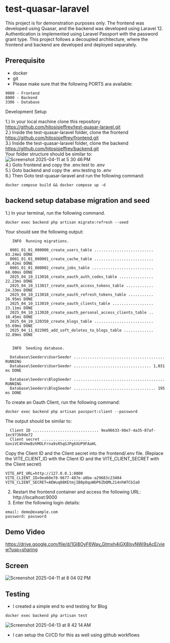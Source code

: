 # test-quasar-laravel
<p>
This project is for demonstration purposes only.
The frontend was developed using Quasar, and the backend was developed using Laravel 12.
Authentication is implemented using Laravel Passport with the password grant type.
This project follows a decoupled architecture, where the frontend and backend are developed and deployed separately.
</p>

## Prerequisite
- docker
- git
- Please make sure that the following PORTS ara available:
```
9000 - Frontend
8000 - Backend
3306 - Database
```

Development Setup

1.) In your local machine clone this repository https://github.com/hitosisjeffrey/test-quasar-laravel.git <br>
2.) Inside the test-quasar-laravel folder, clone the frontend https://github.com/hitosisjeffrey/frontend.git <br>
3.) Inside the test-quasar-laravel folder, clone the backend  https://github.com/hitosisjeffrey/backend.git <br>
Your folder structure should be similar to: <br>
![Screenshot 2025-04-11 at 5 30 46 PM](https://github.com/user-attachments/assets/1bcdf080-28db-419a-97d8-40dabb38fd45)
<br>
4.) Goto frontend and copy the .env.test to .env  <br>
5.) Goto backend and copy the .env.testing to .env   <br>
6.) Then Goto test-quasar-laravel and run the following command:
```
docker compose build && docker compose up -d
```
## backend setup database migration and seed
1.) In your terminal, run the following command. 
```
docker exec backend php artisan migrate:refresh --seed
```

Your should see the following output:
```
   INFO  Running migrations.  

  0001_01_01_000000_create_users_table .......................... 83.24ms DONE
  0001_01_01_000001_create_cache_table .......................... 26.42ms DONE
  0001_01_01_000002_create_jobs_table ........................... 68.00ms DONE
  2025_04_10_113016_create_oauth_auth_codes_table ............... 22.23ms DONE
  2025_04_10_113017_create_oauth_access_tokens_table ............ 24.33ms DONE
  2025_04_10_113018_create_oauth_refresh_tokens_table ........... 26.95ms DONE
  2025_04_10_113019_create_oauth_clients_table .................. 23.11ms DONE
  2025_04_10_113020_create_oauth_personal_access_clients_table .. 10.45ms DONE
  2025_04_10_120350_create_blogs_table .......................... 55.69ms DONE
  2025_04_11_022905_add_soft_deletes_to_blogs_table ............. 32.89ms DONE


   INFO  Seeding database.  

  Database\Seeders\UserSeeder ........................................ RUNNING  
  Database\Seeders\UserSeeder .................................. 1,031 ms DONE  

  Database\Seeders\BlogSeeder ........................................ RUNNING  
  Database\Seeders\BlogSeeder .................................... 195 ms DONE 
```
To create an Oauth Client, run the following command:
```
docker exec backend php artisan passport:client --password
```
The output should be similar to:
```
  Client ID ............................. 9ea96633-98e7-4a35-87af-1ec973b9de72  
  Client secret ..................... GoniVC4hVmeBzhMOLFrna9sR5qGJPg6XUP9FAaHL
```
Copy the Client ID and the Client secret into the frontend/.env file. (Replace the VITE_CLIENT_ID with the Client ID and the VITE_CLIENT_SECRET with the Client secret)
```
VITE_API_URL=http://127.0.0.1:8000
VITE_CLIENT_ID=9ea60e78-9677-487e-a8be-a29683c23404
VITE_CLIENT_SECRET=AEWuq88KEtmjIB8pOquWbP6ZbQML214nhW7CbIaO
```
2. Restart the frontend container and access the following URL: http://localhost:9000
3. Enter the following login details:
```
email: demo@example.com
password: password
```

## Demo Video
https://drive.google.com/file/d/1Gl8OyF6Way_Gtmxh4iGX8lsyNWi9sAcE/view?usp=sharing

## Screen
![Screenshot 2025-04-11 at 8 04 02 PM](https://github.com/user-attachments/assets/3dd6140f-06fa-4e03-9891-abc3f5d8009d)

## Testing
- I created a simple end to end testing for Blog 
```
docker exec backend php artisan test
```
![Screenshot 2025-04-13 at 8 42 14 AM](https://github.com/user-attachments/assets/87a9b01c-654c-4bf9-9196-27821f325398)

- I can setup the CI/CD for this as well using github workflows 
